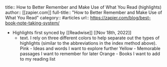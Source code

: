 title:: How to Better Remember and Make Use of What You Read (highlights)
author:: [[zapier.com]]
full-title:: "How to Better Remember and Make Use of What You Read"
category:: #articles
url:: https://zapier.com/blog/best-book-note-taking-system/

- Highlights first synced by [[Readwise]] [[Nov 18th, 2022]]
	- text. I rely on three different colors to help separate out the types of highlights (similar to the abbreviations in the index method above).
	  Pink - Ideas and words I want to explore further
	  Yellow - Memorable passages I want to remember for later
	  Orange - Books I want to add to my reading list